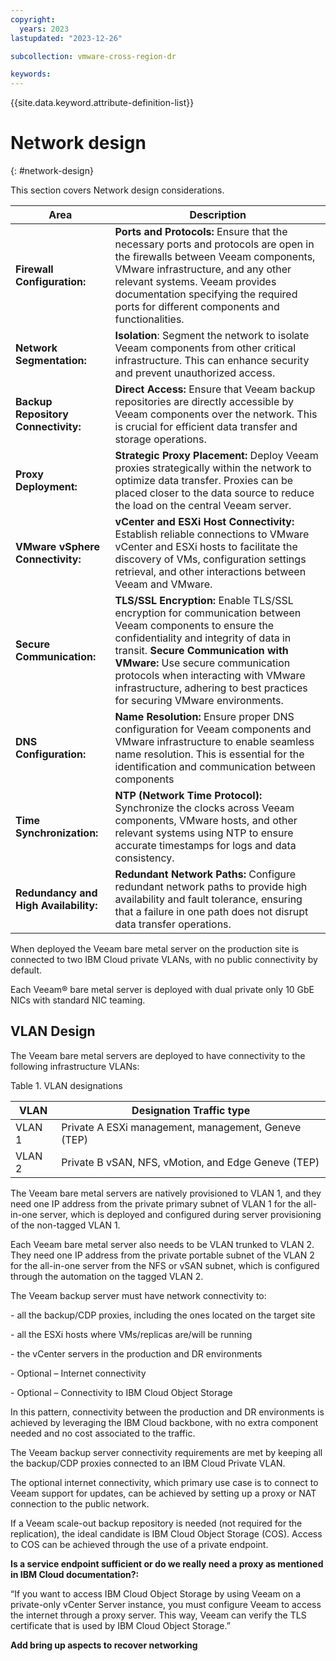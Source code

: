 ```yaml
---
copyright:
  years: 2023
lastupdated: "2023-12-26"

subcollection: vmware-cross-region-dr

keywords:
---
```


{{site.data.keyword.attribute-definition-list}}

# Network design

{: \#network-design}

This section covers Network design considerations.

| **Area**                               | **Description**                                                                                                                                                                                                                                                                                                                                  |
|----------------------------------------|--------------------------------------------------------------------------------------------------------------------------------------------------------------------------------------------------------------------------------------------------------------------------------------------------------------------------------------------------|
| **Firewall Configuration:**            | **Ports and Protocols:** Ensure that the necessary ports and protocols are open in the firewalls between Veeam components, VMware infrastructure, and any other relevant systems. Veeam provides documentation specifying the required ports for different components and functionalities.                                                       |
| **Network Segmentation:**              | **Isolation**: Segment the network to isolate Veeam components from other critical infrastructure. This can enhance security and prevent unauthorized access.                                                                                                                                                                                    |
| **Backup Repository Connectivity:**    | **Direct Access:** Ensure that Veeam backup repositories are directly accessible by Veeam components over the network. This is crucial for efficient data transfer and storage operations.                                                                                                                                                       |
| **Proxy Deployment:**                  | **Strategic Proxy Placement:** Deploy Veeam proxies strategically within the network to optimize data transfer. Proxies can be placed closer to the data source to reduce the load on the central Veeam server.                                                                                                                                  |
| **VMware vSphere Connectivity:**       | **vCenter and ESXi Host Connectivity:** Establish reliable connections to VMware vCenter and ESXi hosts to facilitate the discovery of VMs, configuration settings retrieval, and other interactions between Veeam and VMware.                                                                                                                   |
| **Secure Communication:**              | **TLS/SSL Encryption:** Enable TLS/SSL encryption for communication between Veeam components to ensure the confidentiality and integrity of data in transit. **Secure Communication with VMware:** Use secure communication protocols when interacting with VMware infrastructure, adhering to best practices for securing VMware environments.  |
| **DNS Configuration:**                 | **Name Resolution:** Ensure proper DNS configuration for Veeam components and VMware infrastructure to enable seamless name resolution. This is essential for the identification and communication between components                                                                                                                            |
| **Time Synchronization:**              | **NTP (Network Time Protocol):** Synchronize the clocks across Veeam components, VMware hosts, and other relevant systems using NTP to ensure accurate timestamps for logs and data consistency.                                                                                                                                                 |
| **Redundancy and High Availability:**  | **Redundant Network Paths:** Configure redundant network paths to provide high availability and fault tolerance, ensuring that a failure in one path does not disrupt data transfer operations.                                                                                                                                                  |

When deployed the Veeam bare metal server on the production site is connected to two IBM Cloud private VLANs, with no public connectivity by default.

Each Veeam® bare metal server is deployed with dual private only 10 GbE NICs with standard NIC teaming.

## VLAN Design

The Veeam bare metal servers are deployed to have connectivity to the following infrastructure VLANs:

Table 1. VLAN designations

| **VLAN** | **Designation Traffic type**                        |
|----------|-----------------------------------------------------|
| VLAN 1   | Private A ESXi management, management, Geneve (TEP) |
| VLAN 2   | Private B vSAN, NFS, vMotion, and Edge Geneve (TEP) |

The Veeam bare metal servers are natively provisioned to VLAN 1, and they need one IP address from the private primary subnet of VLAN 1 for the all-in-one server, which is deployed and configured during server provisioning of the non-tagged VLAN 1.

Each Veeam bare metal server also needs to be VLAN trunked to VLAN 2. They need one IP address from the private portable subnet of the VLAN 2 for the all-in-one server from the NFS or vSAN subnet, which is configured through the automation on the tagged VLAN 2.

The Veeam backup server must have network connectivity to:

\- all the backup/CDP proxies, including the ones located on the target site

\- all the ESXi hosts where VMs/replicas are/will be running

\- the vCenter servers in the production and DR environments

\- Optional – Internet connectivity

\- Optional – Connectivity to IBM Cloud Object Storage

In this pattern, connectivity between the production and DR environments is achieved by leveraging the IBM Cloud backbone, with no extra component needed and no cost associated to the traffic.

The Veeam backup server connectivity requirements are met by keeping all the backup/CDP proxies connected to an IBM Cloud Private VLAN.

The optional internet connectivity, which primary use case is to connect to Veeam support for updates, can be achieved by setting up a proxy or NAT connection to the public network.

If a Veeam scale-out backup repository is needed (not required for the replication), the ideal candidate is IBM Cloud Object Storage (COS). Access to COS can be achieved through the use of a private endpoint.

**Is a service endpoint sufficient or do we really need a proxy as mentioned in IBM Cloud documentation?:**

“If you want to access IBM Cloud Object Storage by using Veeam on a private-only vCenter Server instance, you must configure Veeam to access the internet through a proxy server. This way, Veeam can verify the TLS certificate that is used by IBM Cloud Object Storage.”

**Add bring up aspects to recover networking**
